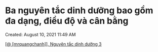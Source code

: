 ---
---

# Ba nguyên tắc dinh dưỡng bao gồm đa dạng, điều độ và cân bằng

Created: August 10, 2021 11:49 AM

[[@ [mrquangchanh]], Nguyên tắc dinh dưỡng 3](https://www.notion.so/mrquangchanh-Nguy-n-t-c-dinh-d-ng-3-ce43cb0aa63c4f9dbf78b43d95ea5f74)